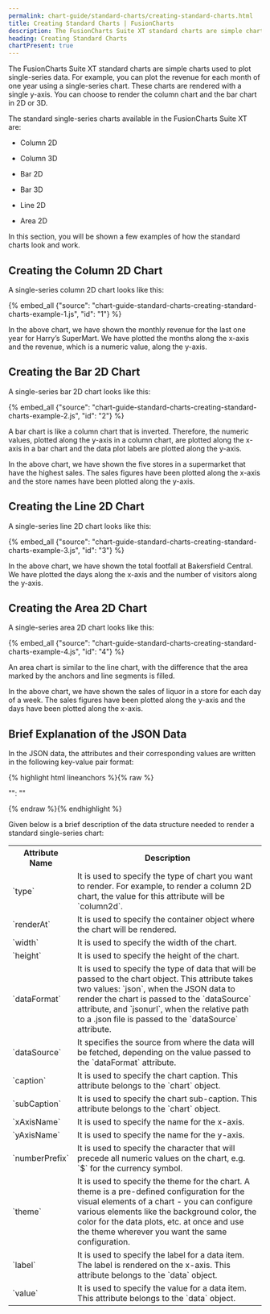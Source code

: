 ```yaml
---
permalink: chart-guide/standard-charts/creating-standard-charts.html
title: Creating Standard Charts | FusionCharts
description: The FusionCharts Suite XT standard charts are simple charts used to plot single-series data.
heading: Creating Standard Charts
chartPresent: true
---
```


The FusionCharts Suite XT standard charts are simple charts used to plot single-series data. For example, you can plot the revenue for each month of one year using a single-series chart. These charts are rendered with a single y-axis. You can choose to render the column chart and the bar chart in 2D or 3D.

The standard single-series charts available in the FusionCharts Suite XT are:

* Column 2D

* Column 3D

* Bar 2D

* Bar 3D

* Line 2D

* Area 2D

In this section, you will be shown a few examples of how the standard charts look and work.

## Creating the Column 2D Chart

A single-series column 2D chart looks like this:

{% embed_all {"source": "chart-guide-standard-charts-creating-standard-charts-example-1.js", "id": "1"} %}

In the above chart, we have shown the monthly revenue for the last one year for Harry’s SuperMart. We have plotted the months along the x-axis and the revenue, which is a numeric value, along the y-axis.


## Creating the Bar 2D Chart

A single-series bar 2D chart looks like this:

{% embed_all {"source": "chart-guide-standard-charts-creating-standard-charts-example-2.js", "id": "2"} %}

A bar chart is like a column chart that is inverted. Therefore, the numeric values, plotted along the y-axis in a column chart, are plotted along the x-axis in a bar chart and the data plot labels are plotted along the y-axis.

In the above chart, we have shown the five stores in a supermarket that have the highest sales. The sales figures have been plotted along the x-axis and the store names have been plotted along the y-axis.


## Creating the Line 2D Chart

A single-series line 2D chart looks like this:

{% embed_all {"source": "chart-guide-standard-charts-creating-standard-charts-example-3.js", "id": "3"} %}

In the above chart, we have shown the total footfall at Bakersfield Central. We have plotted the days along the x-axis and the number of visitors along the y-axis.


## Creating the Area 2D Chart

A single-series area 2D chart looks like this:

{% embed_all {"source": "chart-guide-standard-charts-creating-standard-charts-example-4.js", "id": "4"} %}

An area chart is similar to the line chart, with the difference that the area marked by the anchors and line segments is filled.

In the above chart, we have shown the sales of liquor in a store for each day of a week. The sales figures have been plotted along the y-axis and the days have been plotted along the x-axis.


## Brief Explanation of the JSON Data

In the JSON data, the attributes and their corresponding values are written in the following key-value pair format:

{% highlight html lineanchors %}{% raw %}

"<attributeName>": "<value>"

{% endraw %}{% endhighlight %}

Given below is a brief description of the data structure needed to render a standard single-series chart:

<table>
  <tr>
    <th>Attribute Name</th>
    <th>Description</th>
  </tr>
  <tr>
    <td>`type`</td>
    <td>It is used to specify the type of chart you want to render. For example, to render a column 2D chart, the value for this attribute will be `column2d`. </td>
  </tr>
  <tr>
    <td>`renderAt`</td>
    <td>It is used to specify the container object where the chart will be rendered.</td>
  </tr>
  <tr>
    <td>`width`</td>
    <td>It is used to specify the width of the chart.</td>
  </tr>
  <tr>
    <td>`height`</td>
    <td>It is used to specify the height of the chart.</td>
  </tr>
  <tr>
    <td>`dataFormat`</td>
    <td>It is used to specify the type of data that will be passed to the chart object. This attribute takes two values: `json`, when the JSON data to render the chart is passed to the `dataSource` attribute, and `jsonurl`, when the relative path to a .json file is passed to the `dataSource` attribute.</td>
  </tr>
  <tr>
    <td>`dataSource`</td>
    <td>It specifies the source from where the data will be fetched, depending on the value passed to the `dataFormat` attribute.</td>
  </tr>
  <tr>
    <td>`caption`</td>
    <td>It is used to specify the chart caption. This attribute belongs to the `chart` object. </td>
  </tr>
  <tr>
    <td>`subCaption`</td>
    <td>It is used to specify the chart sub-caption. This attribute belongs to the `chart` object. </td>
  </tr>
  <tr>
    <td>`xAxisName`</td>
    <td>It is used to specify the name for the x-axis.</td>
  </tr>
  <tr>
    <td>`yAxisName` </td>
    <td>It is used to specify the name for the y-axis.</td>
  </tr>
  <tr>
    <td>`numberPrefix`</td>
    <td>It is used to specify the character that will precede all numeric values on the chart, e.g. `$` for the currency symbol.</td>
  </tr>
  <tr>
    <td>`theme`</td>
    <td>It is used to specify the theme for the chart. A theme is a pre-defined configuration for the visual elements of a chart - you can configure various elements like the background color, the color for the data plots, etc. at once and use the theme wherever you want the same configuration.</td>
  </tr>
  <tr>
    <td>`label`</td>
    <td>It is used to specify the label for a data item. The label is rendered on the x-axis. This attribute belongs to the `data` object.</td>
  </tr>
  <tr>
    <td>`value`</td>
    <td>It is used to specify the value for a data item. This attribute belongs to the `data` object.</td>
  </tr>
</table>